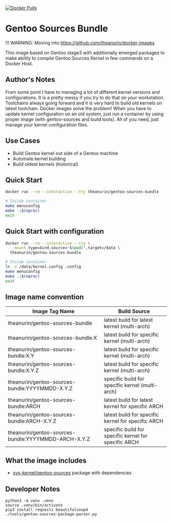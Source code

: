 [![Docker Pulls](https://img.shields.io/docker/pulls/theanurin/gentoo-sources-bundle?label=Pulls)](https://hub.docker.com/r/theanurin/gentoo-sources-bundle)

# Gentoo Sources Bundle

!!! WARNING: Moving into https://github.com/theanurin/docker-images


This image based on Gentoo stage3 with additionally emerged packages to make ability to compile Gentoo Sources Kernel in few commands on a Docker Host.

## Author's Notes

From some point I have to managing a lot of different kernel versions and configurations.
It is a pretty messy if you try to do that on your workstation.
Toolchains always going forward and it is very hard to build old kernels on latest toolchain.
Docker images solve the problem! When you have to update kernel configuration on an old system, just run a container by using proper image (with gentoo-sources and build tools).
All of you need, just manage your kernel configuration files.

## Use Cases

* Build Gentoo kernel out side of a Gentoo machine
* Automate kernel building
* Build oldest kernels (historical)

## Quick Start

```bash
docker run --rm --interactive --tty theanurin/gentoo-sources-bundle

# Inside container
make menuconfig
make -j$(nproc)
exit
```


## Quick Start with configuration

```bash
docker run --rm --interactive --tty \
  --mount type=bind,source="$(pwd)",target=/data \ 
  theanurin/gentoo-sources-bundle

# Inside container
ln -s /data/kernel.config .config
make menuconfig
make -j$(nproc)
exit
```



## Image name convention

| Image Tag Name                                          | Build Source                                          |
|---------------------------------------------------------|-------------------------------------------------------|
| theanurin/gentoo-sources-bundle                         | latest build for latest kernel (multi-arch)           |
| theanurin/gentoo-sources-bundle:X                       | latest build for specific kernel (multi-arch)         |
| theanurin/gentoo-sources-bundle:X.Y                     | latest build for specific kernel (multi-arch)         |
| theanurin/gentoo-sources-bundle:X.Y.Z                   | latest build for specific kernel (multi-arch)         |
| theanurin/gentoo-sources-bundle:YYYYMMDD-X.Y.Z          | specific build for specific kernel (multi-arch)       |
| theanurin/gentoo-sources-bundle:ARCH                    | latest build for latest kernel for specific ARCH      |
| theanurin/gentoo-sources-bundle:ARCH-X.Y.Z              | latest build for specific kernel for specific ARCH    |
| theanurin/gentoo-sources-bundle:YYYYMMDD-ARCH-X.Y.Z     | specific build for specific kernel for specific ARCH  |

## What the image includes

* [sys-kernel/gentoo-sources](https://packages.gentoo.org/packages/sys-kernel/gentoo-sources) package with dependencies

## Developer Notes

```shell
python3 -m venv .venv
source .venv/bin/activate
pip3 install requests beautifulsoup4
./tools/gentoo-sources-package-parser.py
```
